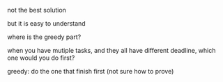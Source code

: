 not the best solution

but it is easy to understand 

where is the greedy part?

when you have mutiple tasks, and they all have different deadline, which one would you do first?

greedy: do the one that finish first (not sure how to prove)

